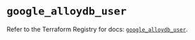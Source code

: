 # `google_alloydb_user`

Refer to the Terraform Registry for docs: [`google_alloydb_user`](https://registry.terraform.io/providers/hashicorp/google/5.26.0/docs/resources/alloydb_user).
